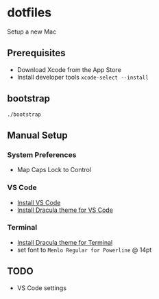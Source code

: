 # dotfiles
Setup a new Mac

## Prerequisites
* Download Xcode from the App Store
* Install developer tools `xcode-select --install`

## bootstrap
```
./bootstrap
```

## Manual Setup
### System Preferences
* Map Caps Lock to Control
### VS Code
* [Install VS Code](https://code.visualstudio.com)
* [Install Dracula theme for VS Code](https://github.com/dracula/visual-studio-code)
### Terminal
* [Install Dracula theme for Terminal](https://github.com/dracula/terminal-app)
* set font to `Menlo Regular for Powerline` @ 14pt

## TODO
* VS Code settings
